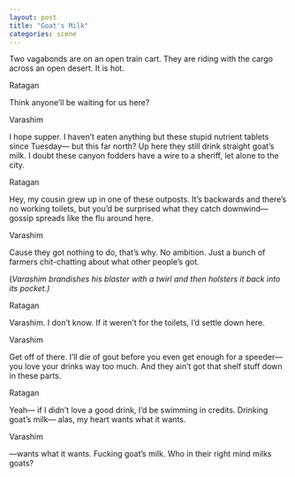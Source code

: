 ```yaml
---
layout: post
title: "Goat's Milk"
categories: scene
---
```


Two vagabonds are on an open train cart. They are riding with the cargo across an open desert. It is hot.

Ratagan

Think anyone’ll be waiting for us here? 

Varashim

I hope supper. I haven’t eaten anything but these stupid nutrient tablets since Tuesday— but this far north? Up here they still drink straight goat’s milk. I doubt these canyon fodders have a wire to a sheriff, let alone to the city.

Ratagan

Hey, my cousin grew up in one of these outposts. It’s backwards and there’s no working toilets, but you’d be surprised what they catch downwind— gossip spreads like the flu around here.

Varashim

Cause they got nothing to do, that’s why. No ambition. Just a bunch of farmers chit-chatting about what other people’s got.

(*Varashim brandishes his blaster with a twirl and then holsters it back into its pocket.)*

Ratagan

Varashim. I don’t know. If it weren’t for the toilets, I’d settle down here.

Varashim

Get off of there. I’ll die of gout before you even get enough for a speeder— you love your drinks way too much. And they ain’t got that shelf stuff down in these parts.

Ratagan

Yeah— if I didn’t love a good drink, I’d be swimming in credits. Drinking goat’s milk— alas, my heart wants what it wants.

Varashim

—wants what it wants. Fucking goat’s milk. Who in their right mind milks goats?
